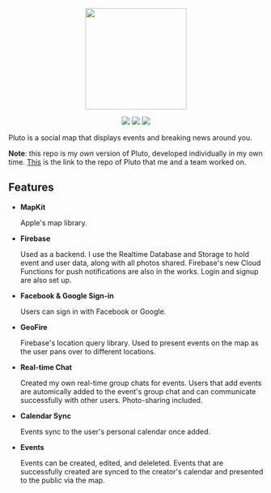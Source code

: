 <p align="center">
<img src="https://github.com/faisalmlalani/pluto/blob/master/Pluto/Assets.xcassets/app_icon.imageset/app_icon.png" width=200 height=200>
</p>

<p align="center">
<img src="https://img.shields.io/badge/version-1.0-red.svg">
<img src="https://img.shields.io/badge/platform-iOS-blue.svg">
<img src="https://img.shields.io/badge/phase-development-brightgreen.svg">
</p>

Pluto is a social map that displays events and breaking news around you.

**Note**: this repo is my *own* version of Pluto, developed individually in my own time. [This](https://github.com/PlutoNetwork/Pluto-iOS) is the link to the repo of Pluto that me and a team worked on.

## Features

* **MapKit**

   Apple's map library. 

* **Firebase**

   Used as a backend. I use the Realtime Database and Storage to hold event and user data, along with all photos shared. Firebase's new Cloud Functions for push notifications are also in the works. Login and signup are also set up.
   
* **Facebook & Google Sign-in**

  Users can sign in with Facebook or Google.
   
* **GeoFire**

  Firebase's location query library. Used to present events on the map as the user pans over to different locations.
  
* **Real-time Chat**

  Created my own real-time group chats for events. Users that add events are automically added to the event's group chat and can communicate successfully with other users. Photo-sharing included.
  
* **Calendar Sync**

  Events sync to the user's personal calendar once added.
  
* **Events**

  Events can be created, edited, and deleleted. Events that are successfully created are synced to the creator's calendar and presented to the public via the map.
